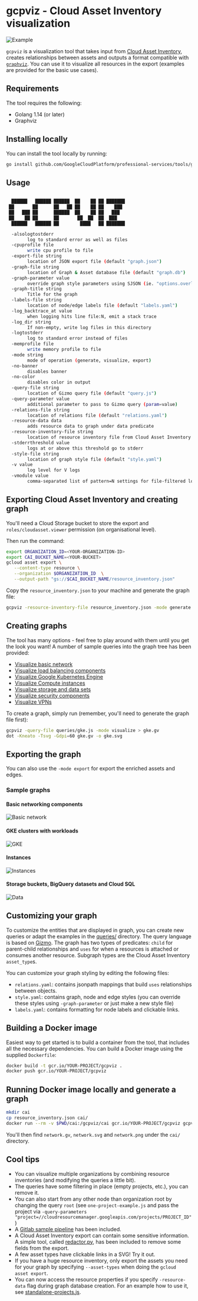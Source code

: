 # gcpviz - Cloud Asset Inventory visualization

![Example](samples/header.png)

`gcpviz` is a visualization tool that takes input from [Cloud Asset Inventory](https://cloud.google.com/asset-inventory/docs/overview),
creates relationships between assets and outputs a format compatible with [`graphviz`](http://graphviz.gitlab.io/). You can use
it to visualize all resources in the export (examples are provided for the basic use cases).

## Requirements

The tool requires the following:
- Golang 1.14 (or later)
- Graphviz

## Installing locally

You can install the tool locally by running:

```sh
go install github.com/GoogleCloudPlatform/professional-services/tools/gcpviz/cmd/gcpviz
```
## Usage

```sh

  ██████   ██████ ██████  ██    ██ ██ ███████ 
 ██       ██      ██   ██ ██    ██ ██    ███  
 ██   ███ ██      ██████  ██    ██ ██   ███   
 ██    ██ ██      ██       ██  ██  ██  ███    
  ██████   ██████ ██        ████   ██ ███████

  -alsologtostderr
        log to standard error as well as files
  -cpuprofile file
        write cpu profile to file
  -export-file string
        location of JSON export file (default "graph.json")
  -graph-file string
        location of Graph & Asset database file (default "graph.db")
  -graph-parameter value
        override graph style parameters using SJSON (ie. "options.overlap=vpsc")
  -graph-title string
        Title for the graph
  -labels-file string
        location of node/edge labels file (default "labels.yaml")
  -log_backtrace_at value
        when logging hits line file:N, emit a stack trace
  -log_dir string
        If non-empty, write log files in this directory
  -logtostderr
        log to standard error instead of files
  -memprofile file
        write memory profile to file
  -mode string
        mode of operation (generate, visualize, export)
  -no-banner
        disables banner
  -no-color
        disables color in output
  -query-file string
        location of Gizmo query file (default "query.js")
  -query-parameter value
        additional parameter to pass to Gizmo query (param=value)
  -relations-file string
        location of relations file (default "relations.yaml")
  -resource-data data
        adds resource data to graph under data predicate
  -resource-inventory-file string
        location of resource inventory file from Cloud Asset Inventory (default "resource_inventory.json")
  -stderrthreshold value
        logs at or above this threshold go to stderr
  -style-file string
        location of graph style file (default "style.yaml")
  -v value
        log level for V logs
  -vmodule value
        comma-separated list of pattern=N settings for file-filtered logging
```


## Exporting Cloud Asset Inventory and creating graph

You'll need a Cloud Storage bucket to store the export and `roles/cloudasset.viewer` permission (on
organisational level).  

Then run the command:

```sh
export ORGANIZATION_ID=<YOUR-ORGANIZATION-ID>
export CAI_BUCKET_NAME=<YOUR-BUCKET>
gcloud asset export \
   --content-type resource \
   --organization $ORGANIZATION_ID  \
   --output-path "gs://$CAI_BUCKET_NAME/resource_inventory.json"
```


Copy the `resource_inventory.json` to your machine and generate the graph file:

```sh
gcpviz -resource-inventory-file resource_inventory.json -mode generate 
```



## Creating graphs

The tool has many options - feel free to play around with them until you get the look
you want! A number of sample queries into the graph tree has been provided:

- [Visualize basic network](queries/network-basic.js)
- [Visualize load balancing components](queries/load-balancing.js)
- [Visualize Google Kubernetes Engine](queries/gke.js)
- [Visualize Compute instances](queries/instances.js)
- [Visualize storage and data sets](queries/data.js)
- [Visualize security components](queries/security.js)
- [Visualize VPNs](queries/vpns.js)

To create a graph, simply run (remember, you'll need to generate the graph file first):

```sh
gcpviz -query-file queries/gke.js -mode visualize > gke.gv
dot -Kneato -Tsvg -Gdpi=60 gke.gv -o gke.svg
```

## Exporting the graph

You can also use the `-mode export` for export the enriched assets and edges.

### Sample graphs

#### Basic networking components

![Basic network](samples/network.png)

#### GKE clusters with workloads

![GKE](samples/gke.png)

#### Instances

![Instances](samples/instances.png)

#### Storage buckets, BigQuery datasets and Cloud SQL

![Data](samples/data.png)

## Customizing your graph

To customize the entities that are displayed in graph, you can create new queries or adapt
the examples in the [queries/](queries/) directory. The query language is based on 
[Gizmo](https://cayley.gitbook.io/cayley/query-languages/gizmoapi#path-filter-args). The
graph has two types of predicates: `child` for parent-child relationships and `uses` for
when a resources is attached or consumes another resource. Subgraph types are the Cloud
Asset Inventory `asset_type`s. 

You can customize your graph styling by editing the following files:

- `relations.yaml`: contains jsonpath mappings that build `uses` relationships between objects.
- `style.yaml`: contains graph, node and edge styles (you can override these styles using `-graph-parameter` or just make a new style file)
- `labels.yaml`: contains formatting for node labels and clickable links.


## Building a Docker image

Easiest way to get started is to build a container from the tool, that includes all the necessary
dependencies. You can build a Docker image using the supplied `Dockerfile`:

```sh
docker build -t gcr.io/YOUR-PROJECT/gcpviz .
docker push gcr.io/YOUR-PROJECT/gcpviz
```

## Running Docker image locally and generate a graph

```sh
mkdir cai
cp resource_inventory.json cai/
docker run --rm -v $PWD/cai:/gcpviz/cai gcr.io/YOUR-PROJECT/gcpviz gcpviz.sh network --query-file queries/data.js
```

You'll then find `network.gv`, `network.svg` and `network.png` under the `cai/` directory.


## Cool tips

- You can visualize multiple organizations by combining resource inventories (and modifying
the queries a little bit).
- The queries have some filtering in place (empty projects, etc.), you can remove it.
- You can also start from any other node than organization root by changing the query `root` 
  (see `one-project-example.js` and pass the project via `-query-parameters "project=//cloudresourcemanager.googleapis.com/projects/PROJECT_ID"`)
- A [Gitlab sample pipeline](.gitlab-ci.yaml) has been included.
- A Cloud Asset Inventory export can contain some sensitive information. A simple tool,
  called [redactor.py](redactor.py), has been included to remove some fields from the export.
- A few asset types have clickable links in a SVG! Try it out.
- If you have a huge resource inventory, only export the assets you need for your graph 
  by specifying `--asset-types` when doing the `gcloud asset export`.
- You can now access the resource properties if you specify `-resource-data` flag during
  graph database creation. For an example how to use it, see [standalone-projects.js](queries/standalone-projects.js).
